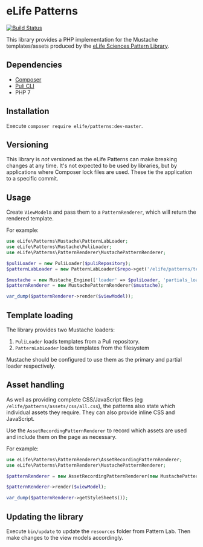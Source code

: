 eLife Patterns
==============

[![Build Status](https://travis-ci.com/elifesciences/patterns-php.svg?token=dquhvWSBarvsr1Drszqt&branch=master)](https://travis-ci.com/elifesciences/patterns-php)

This library provides a PHP implementation for the Mustache templates/assets produced by the [eLife Sciences Pattern Library](https://github.com/elifesciences/pattern-library).

Dependencies
------------

* [Composer](https://getcomposer.org/)
* [Puli CLI](http://puli.io)
* PHP 7

Installation
------------

Execute `composer require elife/patterns:dev-master`.

Versioning
----------

This library is _not_ versioned as the eLife Patterns can make breaking changes at any time. It's not expected to be used by libraries, but by applications where Composer lock files are used. These tie the application to a specific commit.

Usage
-----

Create `ViewModel`s and pass them to a `PatternRenderer`, which will return the rendered template.

For example:

```php
use eLife\Patterns\Mustache\PatternLabLoader;
use eLife\Patterns\Mustache\PuliLoader;
use eLife\Patterns\PatternRenderer\MustachePatternRenderer;

$puliLoader = new PuliLoader($puliRepository);
$patternLabLoader = new PatternLabLoader($repo->get('/elife/patterns/templates')->getFilesystemPath());

$mustache = new Mustache_Engine(['loader' => $puliLoader, 'partials_loader' => $patternLabLoader]);
$patternRenderer = new MustachePatternRenderer($mustache);

var_dump($patternRenderer->render($viewModel));
```

Template loading
----------------

The library provides two Mustache loaders:

1. `PuliLoader` loads templates from a Puli repository.
2. `PatternLabLoader` loads templates from the filesystem

Mustache should be configured to use them as the primary and partial loader respectively.

Asset handling
--------------

As well as providing complete CSS/JavaScript files (eg `/elife/patterns/assets/css/all.css`), the patterns also state which individual assets they require. They can also provide inline CSS and JavaScript.

Use the `AssetRecordingPatternRenderer` to record which assets are used and include them on the page as necessary.

For example:

```php
use eLife\Patterns\PatternRenderer\AssetRecordingPatternRenderer;
use eLife\Patterns\PatternRenderer\MustachePatternRenderer;

$patternRenderer = new AssetRecordingPatternRenderer(new MustachePatternRenderer($mustache));

$patternRenderer->render($viewModel);

var_dump($patternRenderer->getStyleSheets());
```

Updating the library
--------------------

Execute `bin/update` to update the `resources` folder from Pattern Lab. Then make changes to the view models accordingly.
